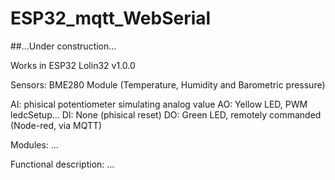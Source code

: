 # ESP32_mqtt_WebSerial
##...Under construction...

Works in ESP32 Lolin32 v1.0.0

Sensors:
BME280 Module (Temperature, Humidity and Barometric pressure)

AI: phisical potentiometer simulating analog value
AO: Yellow LED, PWM ledcSetup...
DI: None (phisical reset)
DO: Green LED, remotely commanded (Node-red, via MQTT)

Modules: 
...

Functional description:
...






 
